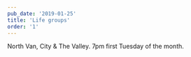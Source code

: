 ```yaml
---
pub_date: '2019-01-25'
title: 'Life groups'
order: '1'
---
```


North Van, City & The Valley.
7pm first Tuesday of the month.
